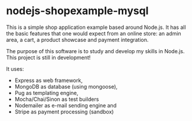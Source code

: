 # nodejs-shopexample-mysql
This is a simple shop application example based around Node.js. It has all the basic features that one would expect from an online store: an admin area, a cart, a product showcase and payment integration.

The purpose of this software is to study and develop my skills in Node.js. This project is still in development!

It uses:
 
- Express as web framework,
- MongoDB as database (using mongoose),
- Pug as templating engine,
- Mocha/Chai/Sinon as test builders
- Nodemailer as e-mail sending engine and
- Stripe as payment processing (sandbox)
